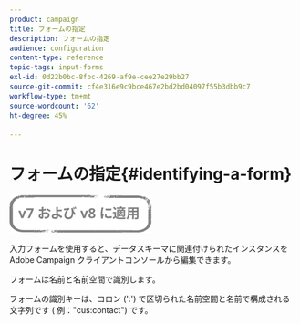 ```yaml
---
product: campaign
title: フォームの指定
description: フォームの指定
audience: configuration
content-type: reference
topic-tags: input-forms
exl-id: 0d22b0bc-8fbc-4269-af9e-cee27e29bb27
source-git-commit: cf4e316e9c9bce467e2bd2bd04097f55b3dbb9c7
workflow-type: tm+mt
source-wordcount: '62'
ht-degree: 45%

---
```


# フォームの指定{#identifying-a-form}

![](../../assets/common.svg)

入力フォームを使用すると、データスキーマに関連付けられたインスタンスを Adobe Campaign クライアントコンソールから編集できます。 

フォームは名前と名前空間で識別します。

フォームの識別キーは、コロン (&#39;:&#39;) で区切られた名前空間と名前で構成される文字列です ( 例：&quot;cus:contact&quot;) です。
